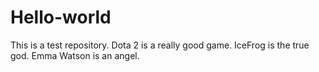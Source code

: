 # Hello-world
This is a test repository.
Dota 2 is a really good game.
IceFrog is the true god.
Emma Watson is an angel.
